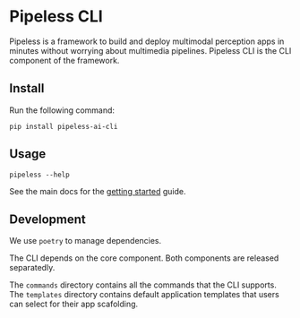 # Pipeless CLI

Pipeless is a framework to build and deploy multimodal perception apps in minutes without worrying about multimedia pipelines.
Pipeless CLI is the CLI component of the framework.

## Install

Run the following command:

```console
pip install pipeless-ai-cli
```

## Usage

```console
pipeless --help
```

See the main docs for the [getting started](https://github.com/miguelaeh/pipeless) guide.

## Development

We use `poetry` to manage dependencies.

The CLI depends on the core component. Both components are released separatedly.

The `commands` directory contains all the commands that the CLI supports.
The `templates` directory contains default application templates that users can select for their app scafolding.
